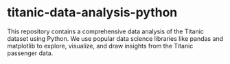 # titanic-data-analysis-python
This repository contains a comprehensive data analysis of the Titanic dataset using Python. We use popular data science libraries like pandas and matplotlib to explore, visualize, and draw insights from the Titanic passenger data. 
